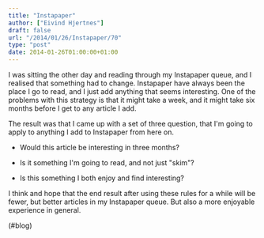 ```yaml
---
title: "Instapaper"
author: ["Eivind Hjertnes"]
draft: false
url: "/2014/01/26/Instapaper/70"
type: "post"
date: 2014-01-26T01:00:00+01:00
---
```


I was sitting the other day and reading through my Instapaper queue, and
I realised that something had to change. Instapaper have always been the
place I go to read, and I just add anything that seems interesting. One
of the problems with this strategy is that it might take a week, and it
might take six months before I get to any article I add.

The result was that I came up with a set of three question, that I'm
going to apply to anything I add to Instapaper from here on.

-   Would this article be interesting in three months?

-   Is it something I'm going to read, and not just "skim"?

-   Is this something I both enjoy and find interesting?

I think and hope that the end result after using these rules for a while
will be fewer, but better articles in my Instapaper queue. But also a
more enjoyable experience in general.

(#blog)
